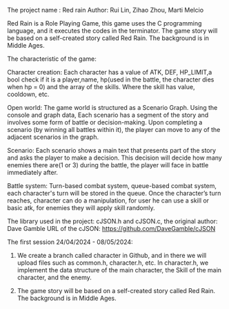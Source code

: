The project name : Red rain
Author: Rui Lin, Zihao Zhou, Marti Melcio

Red Rain is a Role Playing Game, this game uses the C programming language, and it executes the codes in the terminator. The game story will be based on a self-created story called Red Rain. The background is in Middle Ages.

The characteristic of the game:

Character creation:	Each character has a value of ATK, DEF, HP_LIMIT,a bool check if it is a player,name, hp(used in the battle, the character dies when hp = 0) and the array of the skills. Where the skill has value, cooldown, etc.

Open world: The game world is structured as a Scenario Graph. Using the console and graph data, Each scenario has a segment of the story and involves some form of battle or decision-making. Upon completing a scenario (by winning all battles within it), the player can move to any of the adjacent scenarios in the graph.

Scenario: Each scenario shows a main text that presents part of the story and asks the player to make a decision. This decision will decide how many enemies there are(1 or 3) during the battle, the player will face in battle immediately after.

Battle system: Turn-based combat system, queue-based combat system, each character's turn will be stored in the queue. Once the character’s turn reaches, character can do a manipulation, for user he can use a skill or basic atk, for enemies they will apply skill randomly.

The library used in the project: cJSON.h and cJSON.c, 
the original author:	Dave Gamble         URL of the cJSON: https://github.com/DaveGamble/cJSON


	




The first session 24/04/2024 - 08/05/2024:
  1. We create a branch called character in Github, and in there we will upload files such as common.h, character.h, etc.
  In character.h, we implement the data structure of the main character, the Skill of the main character, and the enemy.

  2. The game story will be based on a self-created story called Red Rain. The background is in Middle Ages.
